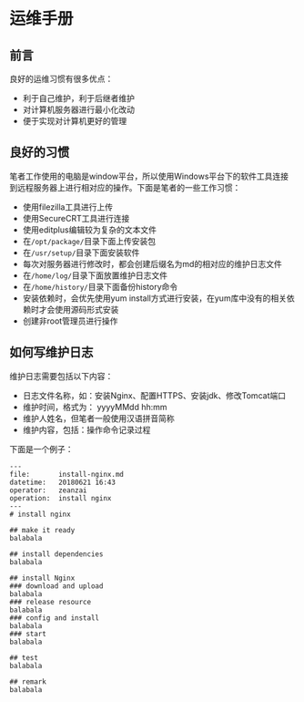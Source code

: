 # 运维手册

## 前言
良好的运维习惯有很多优点：
- 利于自己维护，利于后继者维护
- 对计算机服务器进行最小化改动
- 便于实现对计算机更好的管理

## 良好的习惯
笔者工作使用的电脑是window平台，所以使用Windows平台下的软件工具连接到远程服务器上进行相对应的操作。下面是笔者的一些工作习惯：

- 使用filezilla工具进行上传
- 使用SecureCRT工具进行连接
- 使用editplus编辑较为复杂的文本文件
- 在`/opt/package/`目录下面上传安装包
- 在`/usr/setup/`目录下面安装软件
- 每次对服务器进行修改时，都会创建后缀名为md的相对应的维护日志文件
- 在`/home/log/`目录下面放置维护日志文件
- 在`/home/history/`目录下面备份history命令
- 安装依赖时，会优先使用yum install方式进行安装，在yum库中没有的相关依赖时才会使用源码形式安装
- 创建非root管理员进行操作

## 如何写维护日志
维护日志需要包括以下内容：

- 日志文件名称，如：安装Nginx、配置HTTPS、安装jdk、修改Tomcat端口
- 维护时间，格式为： yyyyMMdd hh:mm
- 维护人姓名，但笔者一般使用汉语拼音简称
- 维护内容，包括：操作命令记录过程

下面是一个例子：
```
---
file:		install-nginx.md
datetime:	20180621 16:43 
operator:	zeanzai 
operation:	install nginx
---
# install nginx

## make it ready
balabala

## install dependencies
balabala

## install Nginx
### download and upload
balabala
### release resource
balabala
### config and install
balabala
### start
balabala

## test
balabala

## remark
balabala
```



